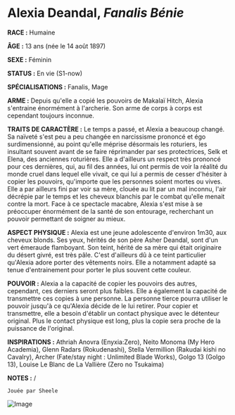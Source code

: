 # Alexia Deandal, *Fanalis Bénie*

**RACE :** Humaine

**ÂGE :** 13 ans (née le 14 août 1897)

**SEXE :** Féminin

**STATUS :** En vie (S1-now)

**SPÉCIALISATIONS :** Fanalis, Mage

**ARME :** Depuis qu'elle a copié les pouvoirs de Makalaï Hitch, Alexia s'entraine énormément à l'archerie. Son arme de corps à corps est cependant toujours inconnue.

**TRAITS DE CARACTÈRE :** Le temps a passé, et Alexia a beaucoup changé. Sa naïveté s'est peu a peu changée en narcissisme prononcé et égo surdimensionné, au point qu'elle méprise désormais les roturiers, les insultant souvent avant de se faire réprimander par ses protectrices, Selk et Elena, des anciennes roturières. Elle a d'ailleurs un respect très prononcé pour ces dernières, qui, au fil des années, lui ont permis de voir la réalité du monde cruel dans lequel elle vivait, ce qui lui a permis de cesser d'hésiter à copier les pouvoirs, qu'importe que les personnes soient mortes ou vives. Elle a par ailleurs fini par voir sa mère, clouée au lit par un mal inconnu, l'air décrépie par le temps et les cheveux blanchis par le combat qu'elle menait contre la mort. Face à ce spectacle macabre, Alexia s'est mise à se préoccuper énormément de la santé de son entourage, recherchant un pouvoir permettant de soigner au mieux.

**ASPECT PHYSIQUE :** Alexia est une jeune adolescente d'environ 1m30, aux cheveux blonds. Ses yeux, hérités de son père Asher Deandal, sont d'un vert émeraude flamboyant. Son teint, hérité de sa mère qui était originaire du désert givré, est très pâle. C'est d'ailleurs dû à ce teint particulier qu'Alexia adore porter des vêtements noirs. Elle a notamment adapté sa tenue d'entrainement pour porter le plus souvent cette couleur.

**POUVOIR :** Alexia a la capacité de copier les pouvoirs des autres, cependant, ces derniers seront plus faibles. Elle a également la capacité de transmettre ces copies à une personne. La personne tierce pourra utiliser le pouvoir jusqu'à ce qu'Alexia décide de le lui retirer.
Pour copier et transmettre, elle a besoin d'établir un contact physique avec le détenteur original. Plus le contact physique est long, plus la copie sera proche de la puissance de l'original.

**INSPIRATIONS :** Athriah Anovra (Enyxia:Zero), Neito Monoma (My Hero Academia), Glenn Radars (Rokudenashi), Stella Vermillion (Rakudai kishi no Cavalry), Archer (Fate/stay night : Unlimited Blade Works), Golgo 13 (Golgo 13), Louise Le Blanc de La Vallière (Zero no Tsukaima)

**NOTES :** /

`Jouée par Sheele`

![Image](https://share.alkanife.fr/bna.png)

